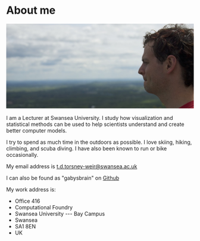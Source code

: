 
# About me

![](/images/me.jpg)

I am a Lecturer at Swansea University.  I study
how visualization and statistical methods can be used to help scientists
understand and create better computer models.

I try to spend as much time in the outdoors as possible. I love skiing,
hiking, climbing, and scuba diving.  I have also been known to run or bike
occasionally.

My email address is [t.d.torsney-weir@swansea.ac.uk](mailto:t.d.torsney-weir@swansea.ac.uk)

I can also be found
as "gabysbrain" on
[Github](https://github.com/gabysbrain)


My work address is:
<ul class="address">
  <li>Office 416</li>
  <li>Computational Foundry</li>
  <li>Swansea University --- Bay Campus</li>
  <li>Swansea</li>
  <li>SA1 8EN</li>
  <li>UK</li>
</ul>


